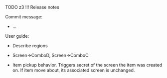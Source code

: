 TODO z3 !!! Release notes

Commit message:

- ...

User guide:

- Describe regions
- Screen->ComboD, Screen->ComboC


- Item pickup behavior. Triggers secret of the screen the item was created on. If item move about, its associated screen is unchanged.
